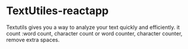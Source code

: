 # TextUtiles-reactapp
 Textutils gives you a way to analyze your text quickly and efficiently.  it count :word count, character count or word counter, character counter, remove extra spaces.
